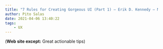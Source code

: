```yaml
---
title: "7 Rules for Creating Gorgeous UI (Part 1) – Erik D. Kennedy – Medium"
author: Pito Salas
date: 2021-04-06 13:40:22
tags:
    - UX
---
```


(**Web site except:** Great actionable tips) 
